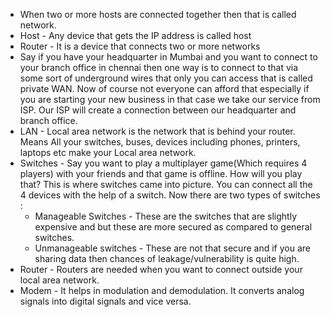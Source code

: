- When two or more hosts are connected together then that is called network.
- Host - Any device that gets the IP address is called host
- Router - It is a device that connects two or more networks
- Say if you have your headquarter in Mumbai and you want to connect to your branch office in chennai then one way is to connect to that via some sort of underground wires that only you can access that is called private WAN. Now of course not everyone can afford that especially if you are starting your new business in that case we take our service from ISP. Our ISP will create a connection between our headquarter and branch office. 
- LAN - Local area network is the network that is behind your router. Means All your switches, buses, devices including phones, printers, laptops etc make your Local area network. 
- Switches - Say you want to play a multiplayer game(Which requires 4 players) with your friends and that game is offline. How will you play that? This is where switches came into picture. You can connect all the 4 devices with the help of a switch. Now there are two types of switches :
  - Manageable Switches - These are the switches that are slightly expensive and but these are more secured as compared to general switches. 
  - Unmanageable switches - These are not that secure and if you are sharing data then chances of leakage/vulnerability is quite high. 
- Router - Routers are needed when you want to connect outside your local area network. 
- Modem - It helps in modulation and demodulation. It converts analog signals into digital signals and vice versa.